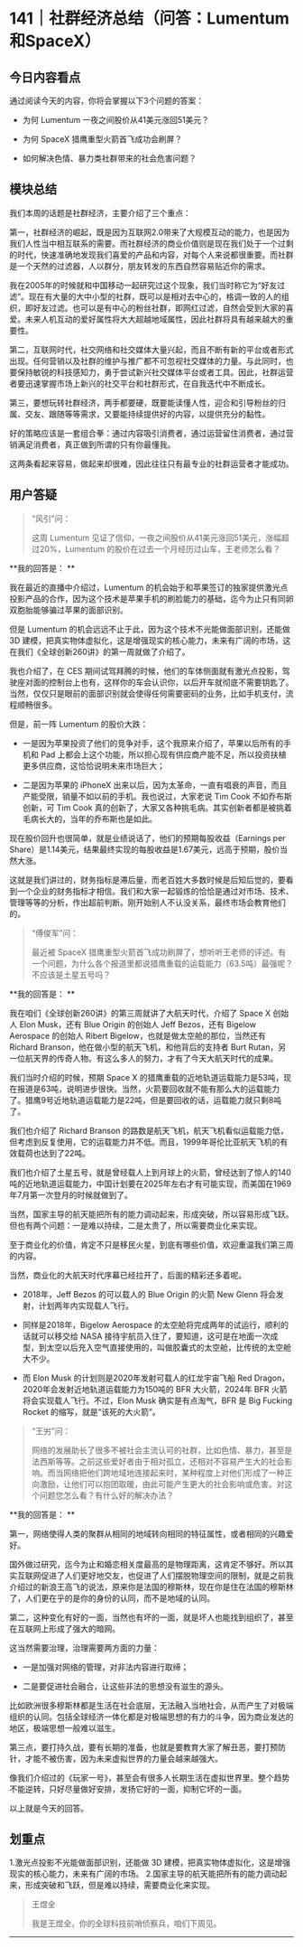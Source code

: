 # 141｜社群经济总结（问答：Lumentum和SpaceX）

## 今日内容看点

通过阅读今天的内容，你将会掌握以下3个问题的答案：

* 为何 Lumentum 一夜之间股价从41美元涨回51美元？

* 为何 SpaceX 猎鹰重型火箭首飞成功会刷屏？

* 如何解决色情、暴力类社群带来的社会危害问题？

## 模块总结

我们本周的话题是社群经济，主要介绍了三个重点：

第一，社群经济的崛起，既是因为互联网2.0带来了大规模互动的能力，也是因为我们人性当中相互联系的需要。而社群经济的商业价值则是现在我们处于一个过剩的时代，快速准确地发现我们喜爱的产品和内容，对每个人来说都很重要。而社群是一个天然的过滤器，人以群分，朋友转发的东西自然容易贴近你的需求。

我在2005年的时候就和中国移动一起研究过这个现象，我们当时称它为“好友过滤”。现在有大量的大中小型的社群，既可以是相对去中心的，格调一致的人的组织，即好友过滤。也可以是有中心的粉丝社群，即网红过滤，自然会受到大家的喜爱。未来人机互动的爱好属性将大大超越地域属性，因此社群将具有越来越大的重要性。

第二，互联网时代，社交网络和社交媒体大量兴起，而且不断有新的平台或者形式出现。任何营销以及社群的维护与推广都不可忽视社交媒体的力量。与此同时，也要保持敏锐的科技感知力，勇于尝试新兴社交媒体平台或者工具。因此，社群运营者要迅速掌握市场上新兴的社交平台和社群形式，在自我迭代中不断成长。

第三，要想玩转社群经济，两手都要硬，既要能读懂人性，迎合和引导粉丝的归属、交友、跟随等等需求，又要能持续提供好的内容，以提供充分的黏性。

好的策略应该是一套组合拳：通过内容吸引消费者，通过运营留住消费者，通过营销满足消费者，真正做到所谓的只有你最懂我。

这两条看起来容易，做起来却很难，因此往往只有最专业的社群运营者才能成功。

## 用户答疑

> “风引”问：
> 
> 这周 Lumentum 见证了信仰，一夜之间股价从41美元涨回51美元，涨幅超过20%，Lumentum 的股价在过去一个月经历过山车，王老师怎么看？

 **我的回答是： **

我在最近的直播中介绍过，Lumentum 的机会始于和苹果签订的独家提供激光点投影产品的合作，因为这个技术是苹果手机的刷脸能力的基础，迄今为止只有同卵双胞胎能够骗过苹果的面部识别。

但是 Lumentum 的机会远远不止于此，因为这个技术不光能做面部识别，还能做 3D 建模，把真实物体虚拟化，这是增强现实的核心能力，未来有广阔的市场，这在我们《全球创新260讲》的第一周就做了介绍了。

我也介绍了，在 CES 期间试驾拜腾的时候，他们的车体侧面就有激光点投影，驾驶座对面的控制台上也有，这样你的车会认识你，以后开车就彻底不需要钥匙了。当然，仅仅只是眼前的面部识别就会使得任何需要密码的业务，比如手机支付，流程顺畅很多。

但是，前一阵 Lumentum 的股价大跌：

* 一是因为苹果投资了他们的竞争对手，这个我原来介绍了，苹果以后所有的手机和 Pad 上都会上这个功能，所以担心现有供应商产能不足，所以投资扶植更多供应商，这恰恰说明未来市场巨大；

* 二是因为苹果的 iPhoneX 出来以后，因为太革命，一直有唱衰的声音，而且产能受限，销量不如以前的手机。我也说过，大家老说 Tim Cook 不如乔布斯创新，可 Tim Cook 真的创新了，大家又各种挑毛病。其实创新者都是被挑着毛病长大的，当年的乔布斯也是如此。

现在股价回升也很简单，就是业绩说话了，他们的预期每股收益（Earnings per Share）是1.14美元，结果最终实现的每股收益是1.67美元，远高于预期，股价当然大涨。

这就是我们讲过的，财务指标是滞后量，而老百姓大多数时候是后知后觉的，要看到一个企业的财务指标才相信。我们和大家一起锻炼的恰恰是通过对市场、技术、管理等等的分析，作出超前判断。刚开始别人不认没关系，最终市场会教育他们的。

> “傅俊军”问：
> 
> 最近被 SpaceX 猎鹰重型火箭首飞成功刷屏了，想听听王老师的评述。有一个问题，为什么各个报道里都说猎鹰重载的运载能力（63.5吨）最强呢？不应该是土星五号吗？

 **我的回答是： **

我在咱们《全球创新260讲》的第三周就讲了大航天时代，介绍了 Space X 创始人 Elon Musk，还有 Blue Origin 的创始人 Jeff Bezos，还有 Bigelow Aerospace 的创始人 Ribert Bigelow，也就是做太空舱的那位，当然还有 Richard Branson，他在做小型的航天飞机，和他背后的支持者 Burt Rutan，另一位航天界的传奇人物。有这么多人的努力，才有了今天大航天时代的成果。

我们当时介绍的时候，预期 Space X 的猎鹰重载的近地轨道运载能力是53吨，现在报道是63吨，说明进步很快。当然，火箭要回收就不能有那么大的运载能力了。猎鹰9号近地轨道运载能力是22吨，但是要回收的话，运载能力就只剩8吨了。

我们也介绍了 Richard Branson 的路数是航天飞机，航天飞机看似运载能力低，但考虑到反复使用，它的运载能力并不低。而且，1999年哥伦比亚航天飞机的有效载荷也达到了22吨。

我们也介绍了土星五号，就是曾经载人上到月球上的火箭，曾经达到了惊人的140吨的近地轨道运载能力，中国计划要在2025年左右才有可能实现，而美国在1969年7月第一次登月的时候就做到了。

当然，国家主导的航天能把所有的能力调动起来，形成突破，所以容易形成飞跃。但也有两个问题：一是难以持续，二是太贵了，所以需要商业化来实现。

至于商业化的价值，肯定不只是移民火星，到底有哪些价值，欢迎重温我们第三周的内容。

当然，商业化的大航天时代序幕已经拉开了，后面的精彩还多着呢。

* 2018年，Jeff Bezos 的可以载人的 Blue Origin 的火箭 New Glenn 将会发射，计划两年内实现载人飞行。

* 同样是2018年，Bigelow Aerospace 的太空舱将完成两年的试运行，顺利的话就可以移交给 NASA 接待宇航员入住了，要知道，这可是在地面一次成型，到太空以后充入空气直接使用的，叫做胶囊式的太空舱，比传统的太空舱大不少。

* 而 Elon Musk 的计划则是2020年发射可载人的红龙宇宙飞船 Red Dragon，2020年会发射近地轨道运载能力为150吨的 BFR 大火箭，2024年 BFR 火箭将会实现载人飞行。不过，Elon Musk 确实是有点淘气，BFR 是 Big Fucking Rocket 的缩写，就是“该死的大火箭”。

> “王屴”问：
> 
> 网络的发展助长了很多不被社会主流认可的社群，比如色情、暴力，甚至是法西斯等等。之前这些爱好者由于相对孤立，还相对不容易产生大的社会影响。而当网络把他们跨地域地连接起来时，某种程度上对他们形成了一种正向激励，让他们可以抱团取暖，由此可能产生更大的社会影响或危害。对这个问题您怎么看？有什么好的解决办法？

 **我的回答是： **

第一，网络使得人类的聚群从相同的地域转向相同的特征属性，或者相同的兴趣爱好。

国外做过研究，迄今为止和婚恋相关度最高的是物理距离，这肯定不够好。所以其实互联网促进了人们更好地交友，也促进了人们摆脱物理空间的限制，就是之前我介绍过的新浪王高飞的说法，原来你是法国的穆斯林，现在你是住在法国的穆斯林了，人们更在乎的是你的身份的认同，而不是地域的认同。

第二，这种变化有好的一面，当然也有坏的一面，就是坏人也能找到组织了，甚至在互联网上形成了强大的暗网。

这当然需要治理，治理需要两方面的力量：

* 一是加强对网络的管理，对非法内容进行取缔；

* 二是要促进社会融合，让这些非法的思想没有滋生的源头。

比如欧洲很多穆斯林都是生活在社会底层，无法融入当地社会，从而产生了对极端组织的认同。包括全球经济一体化都是对极端思想的有力的斗争，因为商业发达的地区，极端思想一般难以滋生。

第三点，要打持久战，要有长期的准备，也就是要教育大家了解丑恶，要打预防针，才能不被伤害，因为未来虚拟世界的力量会越来越强大。

像我们介绍过的《玩家一号》，甚至会有很多人长期生活在虚拟世界里。整个趋势不能逆转，只好尽量做好安排，发扬它好的一面，抑制它坏的一面。

以上就是今天的回答。

## 划重点

1.激光点投影不光能做面部识别，还能做 3D 建模，把真实物体虚拟化，这是增强现实的核心能力，未来有广阔的市场。
2.国家主导的航天能把所有的能力调动起来，形成突破和飞跃，但是难以持续，需要商业化来实现。

> 王煜全
> 
> 我是王煜全，你的全球科技前哨侦察兵，咱们下周见。

---
